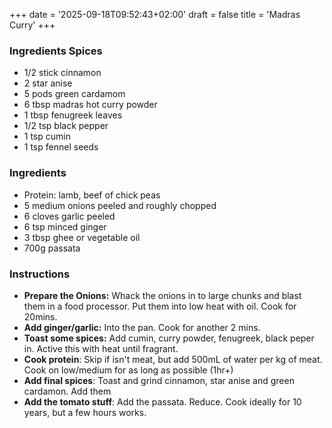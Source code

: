+++
date = '2025-09-18T09:52:43+02:00'
draft = false
title = 'Madras Curry'
+++
### Ingredients Spices
* 1/2 stick cinnamon
* 2 star anise
* 5 pods green cardamom
* 6 tbsp madras hot curry powder
* 1 tbsp fenugreek leaves
* 1/2 tsp black pepper
* 1 tsp cumin
* 1 tsp fennel seeds
### Ingredients
* Protein: lamb, beef of chick peas
* 5 medium onions peeled and roughly chopped
* 6 cloves garlic peeled
* 6 tsp minced ginger
* 3 tbsp ghee or vegetable oil
* 700g passata
### Instructions
  - **Prepare the Onions:** Whack the onions in to large chunks and blast them in a food processor. Put them into low heat with oil. Cook for 20mins.
  - **Add ginger/garlic:** Into the pan. Cook for another 2 mins.
  - **Toast some spices:** Add cumin, curry powder, fenugreek, black peper in. Active this with heat until fragrant.
  - **Cook protein**: Skip if isn't meat, but add 500mL of water per kg of meat. Cook on low/medium for as long as possible (1hr+)
  - **Add final spices**: Toast and grind cinnamon, star anise and green cardamon. Add them
  - **Add the tomato stuff**: Add the passata. Reduce. Cook ideally for 10 years, but a few hours works.
